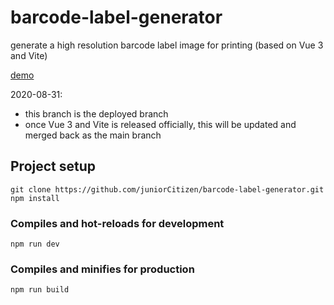 # barcode-label-generator

generate a high resolution barcode label image for printing (based on Vue 3 and Vite)

[demo](https://barcode-label-generator.netlify.app)

2020-08-31:
- this branch is the deployed branch
- once Vue 3 and Vite is released officially, this will be updated and merged back as the main branch

## Project setup
```
git clone https://github.com/juniorCitizen/barcode-label-generator.git
npm install
```

### Compiles and hot-reloads for development
```
npm run dev
```

### Compiles and minifies for production
```
npm run build
```

